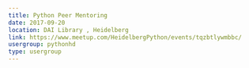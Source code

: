 ```yaml
---
title: Python Peer Mentoring
date: 2017-09-20
location: DAI Library , Heidelberg
link: https://www.meetup.com/HeidelbergPython/events/tqzbtlywmbbc/
usergroup: pythonhd
type: usergroup
---
```

